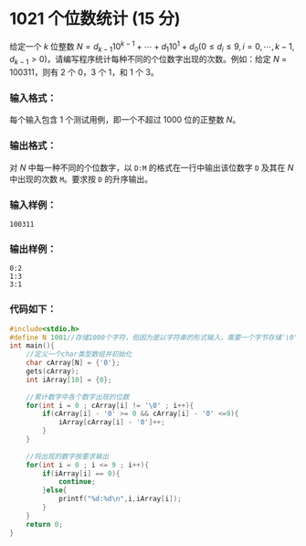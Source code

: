 # 1021 个位数统计 (15 分)
给定一个 $k$ 位整数 $N = d_{​k−1}​​​10^{k−1​​}   + ⋯ + d_{1}​​10^{1}​​ ​ ​+ d_{​0}​​ (0 ≤ d_{​i}​​ ≤ 9, i=0,⋯,k−1, d​_{k−1}​​ > 0)$，请编写程序统计每种不同的个位数字出现的次数。例如：给定 $N$ = 100311，则有 2 个 0，3 个 1，和 1 个 3。
### 输入格式：
每个输入包含 1 个测试用例，即一个不超过 1000 位的正整数 $N$。
### 输出格式：
对 $N$ 中每一种不同的个位数字，以 `D:M` 的格式在一行中输出该位数字 `D` 及其在 $N$ 中出现的次数 `M`。要求按 `D` 的升序输出。
### 输入样例：
```
100311
```
### 输出样例：
```
0:2
1:3
3:1
```
### 代码如下：
```c
#include<stdio.h>
#define N 1001//存储1000个字符，但因为是以字符串的形式输入，需要一个字节存储'\0' 
int main(){
    //定义一个char类型数组并初始化 
    char cArray[N] = {'0'};
    gets(cArray);
    int iArray[10] = {0};
    
    //累计数字中各个数字出现的位数 
    for(int i = 0 ; cArray[i] != '\0' ; i++){
        if(cArray[i] - '0' >= 0 && cArray[i] - '0' <=9){
            iArray[cArray[i] - '0']++;
        }
    }
    
    //将出现的数字按要求输出 
    for(int i = 0 ; i <= 9 ; i++){
        if(iArray[i] == 0){
            continue;
        }else{
            printf("%d:%d\n",i,iArray[i]);
        }
    }
    return 0;
}
```